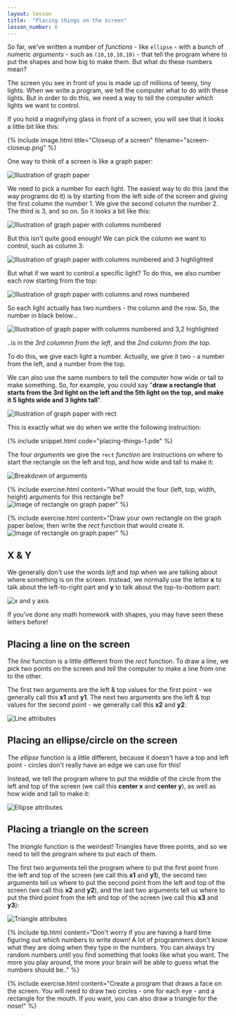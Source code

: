 ```yaml
---
layout: lesson
title:  "Placing things on the screen"
lesson_number: 6
---
```


So far, we've written a number of *functions* - like ```ellipse``` - with a bunch of numeric *arguments* - such as ```(10,10,10,10)``` - that tell the program where to put the shapes and how big to make them. But what do these numbers mean?

The screen you see in front of you is made up of millions of teeny, tiny lights. When we write a program, we tell the computer what to do with these lights. But in order to do this, we need a way to tell the computer *which* lights we want to control.

If you hold a magnifying glass in front of a screen, you will see that it looks a little bit like this:

{% include image.html title="Closeup of a screen" filename="screen-closeup.png" %}

One way to think of a screen is like a graph paper:

![Illustration of graph paper](/assets/images/grid-1.png)

We need to pick a number for each light. The easiest way to do this (and the way programs do it) is by starting from the left side of the screen and giving the first column the number 1. We give the second column the number 2. The third is 3, and so on. So it looks a bit like this:

![Illustration of graph paper with columns numbered](/assets/images/grid-2.png)

But this isn't quite good enough! We can pick the column we want to control, such as column 3:

![Illustration of graph paper with columns numbered and 3 highlighted](/assets/images/grid-3.png)

But what if we want to control a specific light? To do this, we also number each row starting from the top:

![Illustration of graph paper with columns and rows numbered](/assets/images/grid-4.png)

So each light actually has two numbers - the column and the row. So, the number in black below...

![Illustration of graph paper with columns numbered and 3,2 highlighted](/assets/images/grid-5.png)

..is in the *3rd colummn from the left*, and the *2nd column from the top*.

To do this, we give each light a number. Actually, we give it two - a number from the left, and a number from the top.

We can also use the same numbers to tell the computer how wide or tall to make something. So, for example, you could say "**draw a rectangle that starts from the 3rd light on the left and the 5th light on the top, and make it 5 lights wide and 3 lights tall**".

![Illustration of graph paper with rect](/assets/images/grid-6.png)

This is exactly what we do when we write the following instruction:

{% include snippet.html code="placing-things-1.pde" %}

The four *arguments* we give the ```rect``` *function* are instructions on where to start the rectangle on the left and top, and how wide and tall to make it:

![Breakdown of arguments](/assets/images/rect-attributes.png)

{% include exercise.html content="What would the four (left, top, width, height) arguments for this rectangle be? ![Image of rectangle on graph paper](/assets/images/placing-things-exercise-1.png)"  %}

{% include exercise.html content="Draw your own rectangle on the graph paper below, then write the *rect* function that would create it. ![Image of rectangle on graph paper](/assets/images/placing-things-exercise-2.png)"  %}

## X & Y

We generally don't use the words *left* and *top* when we are talking about where something is on the screen. Instead, we normally use the letter **x** to talk about the left-to-right part and **y** to talk about the top-to-bottom part:

![x and y axis](/assets/images/x-and-y.png)

If you've done any math homework with shapes, you may have seen these letters before!

## Placing a line on the screen

The *line* function is a little different from the *rect* function. To draw a line, we pick two points on the screen and tell the computer to make a line from one to the other.

The first two arguments are the left & top values for the first point - we generally call this **x1** and **y1**. The next two arguments are the left & top values for the second point - we generally call this **x2** and **y2**:

![Line attributes](/assets/images/line-attributes.png)

## Placing an ellipse/circle on the screen

The *ellipse* function is a little different, because it doesn't have a top and left point - circles don't really have an edge we can use for this! 

Instead, we tell the program where to put the middle of the circle from the left and top of the screen (we call this **center x** and **center y**), as well as how wide and tall to make it:

![Ellipse attributes](/assets/images/ellipse-attributes.png)

## Placing a triangle on the screen

The *triangle* function is the weirdest! Triangles have three points, and so we need to tell the program where to put each of them. 

The first two arguments tell the program where to put the first point from the left and top of the screen (we call this **x1** and **y1**), the second two arguments tell us where to put the second point from the left and top of the screen (we call this **x2** and **y2**), and the last two arguments tell us where to put the third point from the left and top of the screen (we call this **x3** and **y3**):

![Triangle attributes](/assets/images/triangle-attributes.png)

{% include tip.html content="Don't worry if you are having a hard time figuring out which numbers to write down! A lot of programmers don't know what they are doing when they type in the numbers. You can always try random numbers until you find something that looks like what you want. The more you play around, the more your brain will be able to guess what the numbers should be.."  %}

{% include exercise.html content="Create a program that draws a face on the screen. You will need to draw two circles - one for each eye - and a rectangle for the mouth. If you want, you can also draw a triangle for the nose!"  %}
